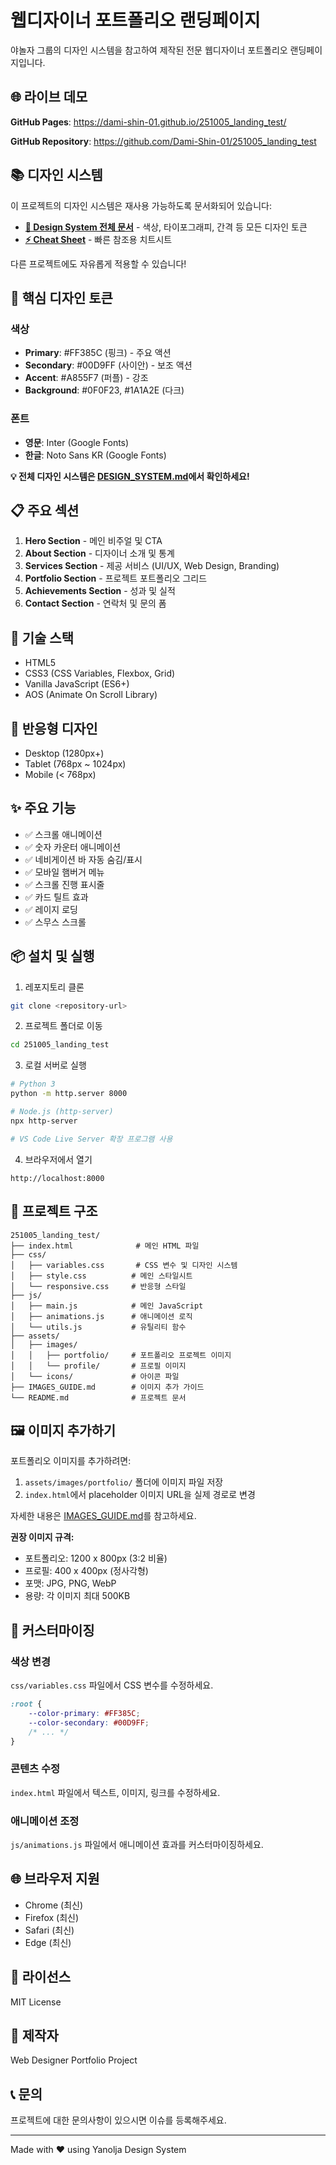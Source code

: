 # 웹디자이너 포트폴리오 랜딩페이지

야놀자 그룹의 디자인 시스템을 참고하여 제작된 전문 웹디자이너 포트폴리오 랜딩페이지입니다.

## 🌐 라이브 데모

**GitHub Pages**: https://dami-shin-01.github.io/251005_landing_test/

**GitHub Repository**: https://github.com/Dami-Shin-01/251005_landing_test

## 📚 디자인 시스템

이 프로젝트의 디자인 시스템은 재사용 가능하도록 문서화되어 있습니다:

- **[📖 Design System 전체 문서](DESIGN_SYSTEM.md)** - 색상, 타이포그래피, 간격 등 모든 디자인 토큰
- **[⚡ Cheat Sheet](DESIGN_SYSTEM_CHEATSHEET.md)** - 빠른 참조용 치트시트

다른 프로젝트에도 자유롭게 적용할 수 있습니다!

## 🎨 핵심 디자인 토큰

### 색상
- **Primary**: #FF385C (핑크) - 주요 액션
- **Secondary**: #00D9FF (사이안) - 보조 액션
- **Accent**: #A855F7 (퍼플) - 강조
- **Background**: #0F0F23, #1A1A2E (다크)

### 폰트
- **영문**: Inter (Google Fonts)
- **한글**: Noto Sans KR (Google Fonts)

**💡 전체 디자인 시스템은 [DESIGN_SYSTEM.md](DESIGN_SYSTEM.md)에서 확인하세요!**

## 📋 주요 섹션

1. **Hero Section** - 메인 비주얼 및 CTA
2. **About Section** - 디자이너 소개 및 통계
3. **Services Section** - 제공 서비스 (UI/UX, Web Design, Branding)
4. **Portfolio Section** - 프로젝트 포트폴리오 그리드
5. **Achievements Section** - 성과 및 실적
6. **Contact Section** - 연락처 및 문의 폼

## 🚀 기술 스택

- HTML5
- CSS3 (CSS Variables, Flexbox, Grid)
- Vanilla JavaScript (ES6+)
- AOS (Animate On Scroll Library)

## 📱 반응형 디자인

- Desktop (1280px+)
- Tablet (768px ~ 1024px)
- Mobile (< 768px)

## ✨ 주요 기능

- ✅ 스크롤 애니메이션
- ✅ 숫자 카운터 애니메이션
- ✅ 네비게이션 바 자동 숨김/표시
- ✅ 모바일 햄버거 메뉴
- ✅ 스크롤 진행 표시줄
- ✅ 카드 틸트 효과
- ✅ 레이지 로딩
- ✅ 스무스 스크롤

## 📦 설치 및 실행

1. 레포지토리 클론
```bash
git clone <repository-url>
```

2. 프로젝트 폴더로 이동
```bash
cd 251005_landing_test
```

3. 로컬 서버로 실행
```bash
# Python 3
python -m http.server 8000

# Node.js (http-server)
npx http-server

# VS Code Live Server 확장 프로그램 사용
```

4. 브라우저에서 열기
```
http://localhost:8000
```

## 📂 프로젝트 구조

```
251005_landing_test/
├── index.html              # 메인 HTML 파일
├── css/
│   ├── variables.css       # CSS 변수 및 디자인 시스템
│   ├── style.css          # 메인 스타일시트
│   └── responsive.css     # 반응형 스타일
├── js/
│   ├── main.js            # 메인 JavaScript
│   ├── animations.js      # 애니메이션 로직
│   └── utils.js           # 유틸리티 함수
├── assets/
│   ├── images/
│   │   ├── portfolio/     # 포트폴리오 프로젝트 이미지
│   │   └── profile/       # 프로필 이미지
│   └── icons/             # 아이콘 파일
├── IMAGES_GUIDE.md        # 이미지 추가 가이드
└── README.md              # 프로젝트 문서
```

## 🖼️ 이미지 추가하기

포트폴리오 이미지를 추가하려면:

1. `assets/images/portfolio/` 폴더에 이미지 파일 저장
2. `index.html`에서 placeholder 이미지 URL을 실제 경로로 변경

자세한 내용은 [IMAGES_GUIDE.md](IMAGES_GUIDE.md)를 참고하세요.

**권장 이미지 규격:**
- 포트폴리오: 1200 x 800px (3:2 비율)
- 프로필: 400 x 400px (정사각형)
- 포맷: JPG, PNG, WebP
- 용량: 각 이미지 최대 500KB

## 🎯 커스터마이징

### 색상 변경
`css/variables.css` 파일에서 CSS 변수를 수정하세요.

```css
:root {
    --color-primary: #FF385C;
    --color-secondary: #00D9FF;
    /* ... */
}
```

### 콘텐츠 수정
`index.html` 파일에서 텍스트, 이미지, 링크를 수정하세요.

### 애니메이션 조정
`js/animations.js` 파일에서 애니메이션 효과를 커스터마이징하세요.

## 🌐 브라우저 지원

- Chrome (최신)
- Firefox (최신)
- Safari (최신)
- Edge (최신)

## 📄 라이선스

MIT License

## 👤 제작자

Web Designer Portfolio Project

## 📞 문의

프로젝트에 대한 문의사항이 있으시면 이슈를 등록해주세요.

---

Made with ❤️ using Yanolja Design System

